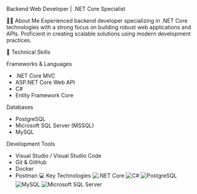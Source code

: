 Backend Web Developer | .NET Core Specialist

👨‍💻 About Me
Experienced backend developer specializing in .NET Core technologies with a strong focus on building robust web applications and APIs. Proficient in creating scalable solutions using modern development practices.

🚀 Technical Skills

Frameworks & Languages
- .NET Core MVC
- ASP.NET Core Web API
- C#
- Entity Framework Core

Databases
- PostgreSQL
- Microsoft SQL Server (MSSQL)
- MySQL

Development Tools
- Visual Studio / Visual Studio Code
- Git & GitHub
- Docker
- Postman
💻 Key Technologies
![.NET Core](https://img.shields.io/badge/-.NET%20Core-512BD4?style=flat-square&logo=dotnet&logoColor=white)
![C#](https://img.shields.io/badge/-C%20Sharp-239120?style=flat-square&logo=csharp&logoColor=white)
![PostgreSQL](https://img.shields.io/badge/-PostgreSQL-336791?style=flat-square&logo=postgresql&logoColor=white)
![MySQL](https://img.shields.io/badge/-MySQL-4479A1?style=flat-square&logo=mysql&logoColor=white)
![Microsoft SQL Server](https://img.shields.io/badge/-SQL%20Server-CC2927?style=flat-square&logo=microsoft-sql-server&logoColor=white)

